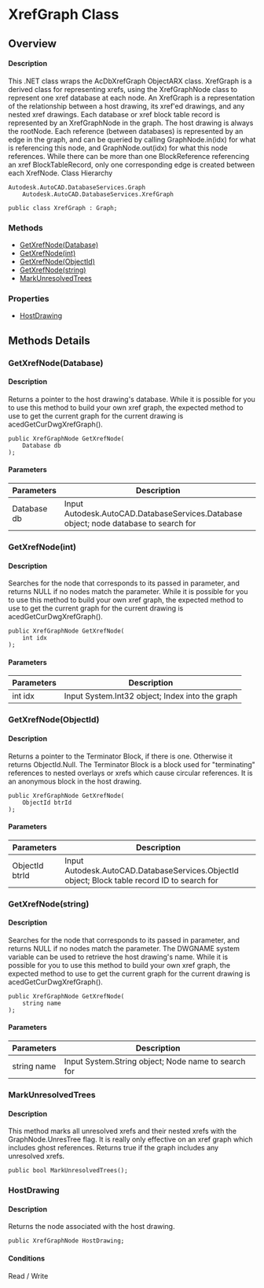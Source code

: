 # XrefGraph Class

## Overview

#### Description
This .NET class wraps the AcDbXrefGraph ObjectARX class. 
XrefGraph is a derived class for representing xrefs, using the XrefGraphNode class to represent one xref database at each node. 
An XrefGraph is a representation of the relationship between a host drawing, its xref'ed drawings, and any nested xref drawings. Each database or xref block table record is represented by an XrefGraphNode in the graph. The host drawing is always the rootNode. Each reference (between databases) is represented by an edge in the graph, and can be queried by calling GraphNode.in(idx) for what is referencing this node, and GraphNode.out(idx) for what this node references. 
While there can be more than one BlockReference referencing an xref BlockTableRecord, only one corresponding edge is created between each XrefNode.
Class Hierarchy
```text
Autodesk.AutoCAD.DatabaseServices.Graph
    Autodesk.AutoCAD.DatabaseServices.XrefGraph
```

```text
public class XrefGraph : Graph;
```

### Methods

- [GetXrefNode(Database)](#getxrefnode(database))
- [GetXrefNode(int)](#getxrefnode(int))
- [GetXrefNode(ObjectId)](#getxrefnode(objectid))
- [GetXrefNode(string)](#getxrefnode(string))
- [MarkUnresolvedTrees](#markunresolvedtrees)

### Properties

- [HostDrawing](#hostdrawing)


## Methods Details

### GetXrefNode(Database)

#### Description
Returns a pointer to the host drawing's database. 
While it is possible for you to use this method to build your own xref graph, the expected method to use to get the current graph for the current drawing is acedGetCurDwgXrefGraph().
```text
public XrefGraphNode GetXrefNode(
    Database db
);
```

#### Parameters

| Parameters | Description |
| --- | --- |
| Database db | Input Autodesk.AutoCAD.DatabaseServices.Database object; node database to search for |

### GetXrefNode(int)

#### Description
Searches for the node that corresponds to its passed in parameter, and returns NULL if no nodes match the parameter. 
While it is possible for you to use this method to build your own xref graph, the expected method to use to get the current graph for the current drawing is acedGetCurDwgXrefGraph().
```text
public XrefGraphNode GetXrefNode(
    int idx
);
```

#### Parameters

| Parameters | Description |
| --- | --- |
| int idx | Input System.Int32 object; Index into the graph |

### GetXrefNode(ObjectId)

#### Description
Returns a pointer to the Terminator Block, if there is one. Otherwise it returns ObjectId.Null. 
The Terminator Block is a block used for "terminating" references to nested overlays or xrefs which cause circular references. It is an anonymous block in the host drawing.
```text
public XrefGraphNode GetXrefNode(
    ObjectId btrId
);
```

#### Parameters

| Parameters | Description |
| --- | --- |
| ObjectId btrId | Input Autodesk.AutoCAD.DatabaseServices.ObjectId object; Block table record ID to search for |

### GetXrefNode(string)

#### Description
Searches for the node that corresponds to its passed in parameter, and returns NULL if no nodes match the parameter. 
The DWGNAME system variable can be used to retrieve the host drawing's name. 
While it is possible for you to use this method to build your own xref graph, the expected method to use to get the current graph for the current drawing is acedGetCurDwgXrefGraph().
```text
public XrefGraphNode GetXrefNode(
    string name
);
```

#### Parameters

| Parameters | Description |
| --- | --- |
| string name | Input System.String object; Node name to search for |

### MarkUnresolvedTrees

#### Description
This method marks all unresolved xrefs and their nested xrefs with the GraphNode.UnresTree flag. It is really only effective on an xref graph which includes ghost references. 
Returns true if the graph includes any unresolved xrefs.
```text
public bool MarkUnresolvedTrees();
```

### HostDrawing

#### Description
Returns the node associated with the host drawing. 
```text
public XrefGraphNode HostDrawing;
```

#### Conditions
Read / Write